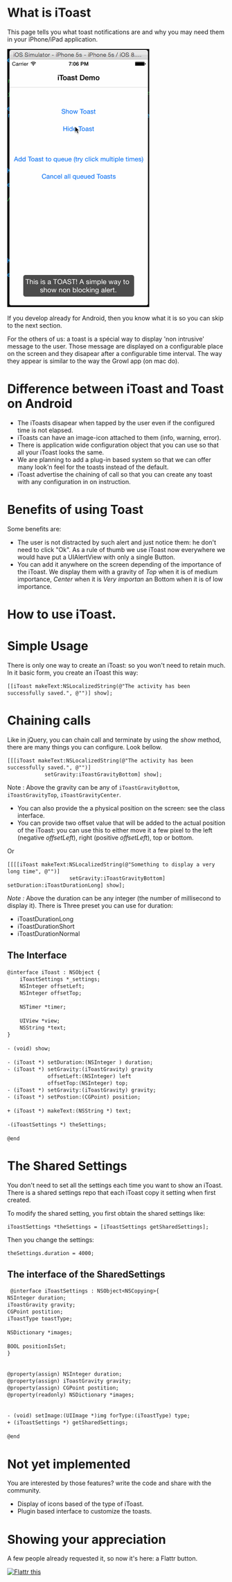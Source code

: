 # What is iToast

This page tells you what toast notifications are and why you may need them in your iPhone/iPad application.

![demo](demo.gif)

If you develop already for Android, then you know what it is so you can skip to the next section.

For the others of us: a toast is a spécial way to display 'non intrusive' message to the user. Those message are displayed on a configurable place on the screen and they disapear after a configurable time interval. The way they appear is similar to the way the Growl app (on mac do).

# Difference between iToast and Toast on Android

  * The iToasts disapear when tapped by the user even if the configured time is not elapsed.
  * iToasts can have an image-icon attached to them (info, warning, error).
  * There is application wide configuration object that you can use so that all your iToast looks the same.
  * We are planning to add a plug-in based system so that we can offer many look'n feel for the toasts instead of the default.
  * iToast advertise the chaining of call so that you can create any toast with any configuration in on instruction.

# Benefits of using Toast

Some benefits are:

  * The user is not distracted by such alert and just notice them: he don't need to click "Ok". As a rule of thumb we use iToast now everywhere we would have put a UIAlertView with only a single Button.
  * You can add it anywhere on the screen depending of the importance of the iToast. We display them with a gravity of *Top* when it is of medium importance, *Center* when it is *Very importan* an Bottom when it is of low importance.
# How to use iToast.

# Simple Usage

There is only one way to create an iToast: so you won't need to retain much. In it basic form, you create an iToast this way:


    [[iToast makeText:NSLocalizedString(@"The activity has been successfully saved.", @"")] show];



# Chaining calls
Like in jQuery, you can chain call and terminate by using the *show* method, there are many things you can configure. Look bellow.



    [[[iToast makeText:NSLocalizedString(@"The activity has been successfully saved.", @"")] 
      			setGravity:iToastGravityBottom] show];

    

Note : Above the gravity can be any of `iToastGravityBottom`, `iToastGravityTop`, `iToastGravityCenter`.

  * You can also provide the a physical position on the screen: see the class interface.
  * You can provide two offset value that will be added to the actual position of the iToast: you can use this to either move it a few pixel to the left (negative *offsetLeft*), right (positive *offsetLeft*), top or bottom.

Or


    [[[[iToast makeText:NSLocalizedString(@"Something to display a very long time", @"")] 
        				setGravity:iToastGravityBottom] setDuration:iToastDurationLong] show];
    

*Note :* Above the duration can be any integer (the number of millisecond to display it). There is Three preset you can use for duration:

  * iToastDurationLong 
  * iToastDurationShort 
  * iToastDurationNormal

## The Interface


    @interface iToast : NSObject {
	    iToastSettings *_settings;
	    NSInteger offsetLeft;
	    NSInteger offsetTop;
	
	    NSTimer *timer;
	
	    UIView *view;
	    NSString *text;
    }

    - (void) show;

    - (iToast *) setDuration:(NSInteger ) duration;
    - (iToast *) setGravity:(iToastGravity) gravity 
    			 offsetLeft:(NSInteger) left
    			 offsetTop:(NSInteger) top;
    - (iToast *) setGravity:(iToastGravity) gravity;
    - (iToast *) setPostion:(CGPoint) position;

    + (iToast *) makeText:(NSString *) text;

    -(iToastSettings *) theSettings;

    @end
    

# The Shared Settings

You don't need to set all the settings each time you want to show an iToast. There is a shared settings repo that each iToast copy it setting when first created. 

To modify the shared setting, you first obtain the shared settings like:

    iToastSettings *theSettings = [iToastSettings getSharedSettings];


Then you change the settings:


    theSettings.duration = 4000;


## The interface of the SharedSettings
 
	 @interface iToastSettings : NSObject<NSCopying>{
	NSInteger duration;
	iToastGravity gravity;
	CGPoint postition;
	iToastType toastType;
	
	NSDictionary *images;
	
	BOOL positionIsSet;
	}


	@property(assign) NSInteger duration;
	@property(assign) iToastGravity gravity;
	@property(assign) CGPoint postition;
	@property(readonly) NSDictionary *images;


	- (void) setImage:(UIImage *)img forType:(iToastType) type;
	+ (iToastSettings *) getSharedSettings;
						  
	@end
	


# Not yet implemented

You are interested by those features? write the code and share with the community.

  * Display of icons based of the type of iToast.
  * Plugin based interface to customize the toasts.


Showing your appreciation
=========================
A few people already requested it, so now it's here: a Flattr button.

[![Flattr this][2]][1]

[1]: http://flattr.com/thing/852846/toast-notifications-ios
[2]: http://api.flattr.com/button/button-static-50x60.png
